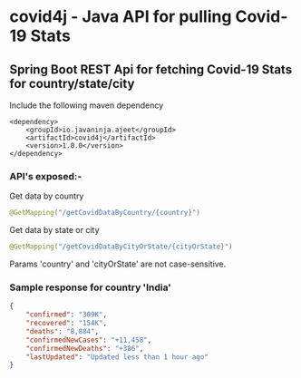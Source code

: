# covid4j - Java API for pulling Covid-19 Stats

## Spring Boot REST Api for fetching Covid-19 Stats for country/state/city

Include the following maven dependency
```
<dependency>
    <groupId>io.javaninja.ajeet</groupId>
    <artifactId>covid4j</artifactId>
    <version>1.0.0</version>
</dependency>
```

### API's exposed:-
Get data by country
```java
@GetMapping("/getCovidDataByCountry/{country}")
```


Get data by state or city
```java
@GetMapping("/getCovidDataByCityOrState/{cityOrState}")
```

Params 'country' and 'cityOrState' are not case-sensitive.

### Sample response for country 'India'
```json
{
    "confirmed": "309K",
    "recovered": "154K",
    "deaths": "8,884",
    "confirmedNewCases": "+11,458",
    "confirmedNewDeaths": "+386",
    "lastUpdated": "Updated less than 1 hour ago"
}
```
